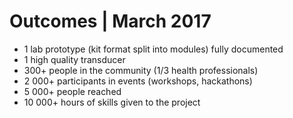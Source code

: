 # Outcomes | March 2017
- 1 lab prototype (kit format split into modules) fully documented
- 1 high quality transducer
- 300+ people in the community (1/3 health professionals) 
- 2 000+ participants in events (workshops, hackathons)
- 5 000+ people reached 
- 10 000+ hours of skills given to the project 